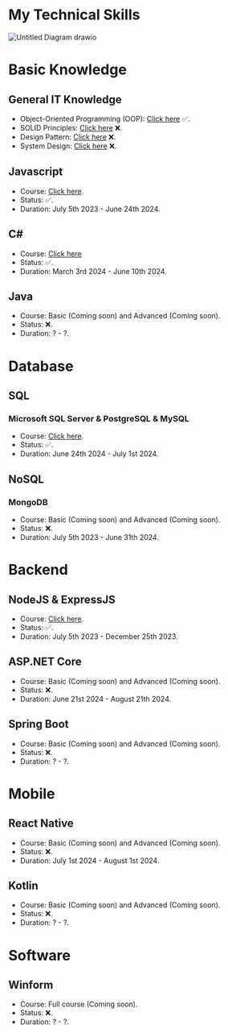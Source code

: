# My Technical Skills

![Untitled Diagram drawio](https://github.com/homanhquan1812/Technical-Skills/assets/130955957/d581b7da-3794-4cbb-b49d-5ddc7aeb25e2)


# Basic Knowledge
## General IT Knowledge
* Object-Oriented Programming (OOP): [Click here](https://github.com/homanhquan1812/OOP) :white_check_mark:.
* SOLID Principles: [Click here](https://github.com/homanhquan1812/SOLID-Principles) :x:.
* Design Pattern: [Click here](https://github.com/homanhquan1812/Design-Pattern) :x:.
* System Design: [Click here](https://github.com/homanhquan1812/System-Design) :x:.

## Javascript
* Course: [Click here](https://github.com/homanhquan1812/Javascript).
* Status: :white_check_mark:.
* Duration: July 5th 2023 - June 24th 2024. 
## C# 
* Course: [Click here](https://github.com/homanhquan1812/C_Sharp)
* Status: :white_check_mark:.
* Duration: March 3rd 2024 - June 10th 2024. 
## Java
* Course: Basic (Coming soon) and Advanced (Coming soon).
* Status: :x:.
* Duration: ? - ?.
# Database
## SQL
### Microsoft SQL Server & PostgreSQL & MySQL
* Course: [Click here](https://github.com/homanhquan1812/SQL).
* Status: :white_check_mark:.
* Duration: June 24th 2024 - July 1st 2024.
## NoSQL
### MongoDB
* Course: Basic (Coming soon) and Advanced (Coming soon).
* Status: :x:.
* Duration: July 5th 2023 - June 31th 2024. 
# Backend
## NodeJS & ExpressJS	
* Course: [Click here](https://github.com/homanhquan1812/ExpressJS).
* Status: :white_check_mark:.
* Duration: July 5th 2023 - December 25th 2023.
## ASP.NET Core
* Course: Basic (Coming soon) and Advanced (Coming soon).
* Status: :x:.
* Duration: June 21st 2024 - August 21th 2024. 
## Spring Boot
* Course: Basic (Coming soon) and Advanced (Coming soon).
* Status: :x:.
* Duration: ? - ?. 
# Mobile
## React Native
* Course: Basic (Coming soon) and Advanced (Coming soon).
* Status: :x:.
* Duration: July 1st 2024 - August 1st 2024. 
## Kotlin
* Course: Basic (Coming soon) and Advanced (Coming soon).
* Status: :x:.
* Duration: ? - ?. 
# Software
## Winform
* Course: Full course (Coming soon).
* Status: :x:.
* Duration: ? - ?. 

